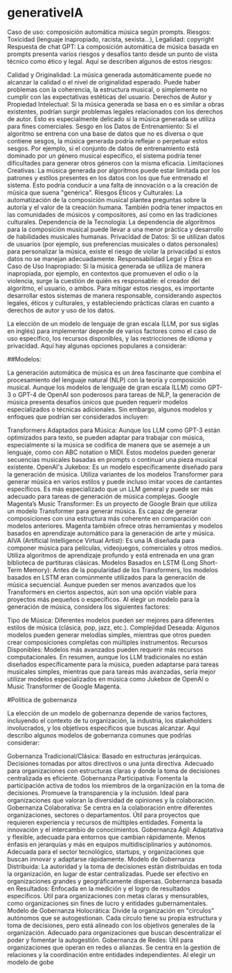# generativeIA
Caso de uso: composición automática música según prompts.
Riesgos: Toxicidad (lenguaje inapropiado, racista, sexista...), Legalidad: copyright
Respuesta de chat GPT:
La composición automática de música basada en prompts presenta varios riesgos y desafíos tanto desde un punto de vista técnico como ético y legal. Aquí se describen algunos de estos riesgos:

Calidad y Originalidad: La música generada automáticamente puede no alcanzar la calidad o el nivel de originalidad esperado. Puede haber problemas con la coherencia, la estructura musical, o simplemente no cumplir con las expectativas estéticas del usuario.
Derechos de Autor y Propiedad Intelectual: Si la música generada se basa en o es similar a obras existentes, podrían surgir problemas legales relacionados con los derechos de autor. Esto es especialmente delicado si la música generada se utiliza para fines comerciales.
Sesgo en los Datos de Entrenamiento: Si el algoritmo se entrena con una base de datos que no es diversa o que contiene sesgos, la música generada podría reflejar o perpetuar estos sesgos. Por ejemplo, si el conjunto de datos de entrenamiento está dominado por un género musical específico, el sistema podría tener dificultades para generar otros géneros con la misma eficacia.
Limitaciones Creativas: La música generada por algoritmos puede estar limitada por los patrones y estilos presentes en los datos con los que fue entrenado el sistema. Esto podría conducir a una falta de innovación o a la creación de música que suena "genérica".
Riesgos Éticos y Culturales: La automatización de la composición musical plantea preguntas sobre la autoría y el valor de la creación humana. También podría tener impactos en las comunidades de músicos y compositores, así como en las tradiciones culturales.
Dependencia de la Tecnología: La dependencia de algoritmos para la composición musical puede llevar a una menor práctica y desarrollo de habilidades musicales humanas.
Privacidad de Datos: Si se utilizan datos de usuarios (por ejemplo, sus preferencias musicales o datos personales) para personalizar la música, existe el riesgo de violar la privacidad si estos datos no se manejan adecuadamente.
Responsabilidad Legal y Ética en Caso de Uso Inapropiado: Si la música generada se utiliza de manera inapropiada, por ejemplo, en contextos que promueven el odio o la violencia, surge la cuestión de quién es responsable: el creador del algoritmo, el usuario, o ambos.
Para mitigar estos riesgos, es importante desarrollar estos sistemas de manera responsable, considerando aspectos legales, éticos y culturales, y estableciendo prácticas claras en cuanto a derechos de autor y uso de los datos.

La elección de un modelo de lenguaje de gran escala (LLM, por sus siglas en inglés) para implementar depende de varios factores como el caso de uso específico, los recursos 
disponibles, y las restricciones de idioma y privacidad. Aquí hay algunas opciones populares a considerar:

##Modelos:

La generación automática de música es un área fascinante que combina el procesamiento del lenguaje natural (NLP) con la teoría y composición musical. Aunque los modelos de lenguaje de gran escala (LLM) como GPT-3 o GPT-4 de OpenAI son poderosos para tareas de NLP, la generación de música presenta desafíos únicos que pueden requerir modelos especializados o técnicas adicionales. Sin embargo, algunos modelos y enfoques que podrían ser considerados incluyen:

Transformers Adaptados para Música:
Aunque los LLM como GPT-3 están optimizados para texto, se pueden adaptar para trabajar con música, especialmente si la música se codifica de manera que se asemeje a un lenguaje, como con ABC notation o MIDI.
Estos modelos pueden generar secuencias musicales basadas en prompts o continuar una pieza musical existente.
OpenAI's Jukebox:
Es un modelo específicamente diseñado para la generación de música. Utiliza variantes de los modelos Transformer para generar música en varios estilos y puede incluso imitar voces de cantantes específicos.
Es más especializado que un LLM general y puede ser más adecuado para tareas de generación de música complejas.
Google Magenta’s Music Transformer:
Es un proyecto de Google Brain que utiliza un modelo Transformer para generar música. Es capaz de generar composiciones con una estructura más coherente en comparación con modelos anteriores.
Magenta también ofrece otras herramientas y modelos basados en aprendizaje automático para la generación de arte y música.
AIVA (Artificial Intelligence Virtual Artist):
Es una IA diseñada para componer música para películas, videojuegos, comerciales y otros medios. Utiliza algoritmos de aprendizaje profundo y está entrenada en una gran biblioteca de partituras clásicas.
Modelos Basados en LSTM (Long Short-Term Memory):
Antes de la popularidad de los Transformers, los modelos basados en LSTM eran comúnmente utilizados para la generación de música secuencial.
Aunque pueden ser menos avanzados que los Transformers en ciertos aspectos, aún son una opción viable para proyectos más pequeños o específicos.
Al elegir un modelo para la generación de música, considera los siguientes factores:

Tipo de Música: Diferentes modelos pueden ser mejores para diferentes estilos de música (clásica, pop, jazz, etc.).
Complejidad Deseada: Algunos modelos pueden generar melodías simples, mientras que otros pueden crear composiciones completas con múltiples instrumentos.
Recursos Disponibles: Modelos más avanzados pueden requerir más recursos computacionales.
En resumen, aunque los LLM tradicionales no están diseñados específicamente para la música, pueden adaptarse para tareas musicales simples, mientras que para tareas más avanzadas, sería mejor utilizar modelos especializados en música como Jukebox de OpenAI o Music Transformer de Google Magenta.

#Política de gobernanza

La elección de un modelo de gobernanza depende de varios factores, incluyendo el contexto de tu organización, la industria, los stakeholders involucrados, y los objetivos específicos que buscas alcanzar. Aquí describo algunos modelos de gobernanza comunes que podrías considerar:

Gobernanza Tradicional/Clásica:
Basado en estructuras jerárquicas.
Decisiones tomadas por altos directivos o una junta directiva.
Adecuado para organizaciones con estructuras claras y donde la toma de decisiones centralizada es eficiente.
Gobernanza Participativa:
Fomenta la participación activa de todos los miembros de la organización en la toma de decisiones.
Promueve la transparencia y la inclusión.
Ideal para organizaciones que valoran la diversidad de opiniones y la colaboración.
Gobernanza Colaborativa:
Se centra en la colaboración entre diferentes organizaciones, sectores o departamentos.
Útil para proyectos que requieren experiencia y recursos de múltiples entidades.
Fomenta la innovación y el intercambio de conocimientos.
Gobernanza Ágil:
Adaptativa y flexible, adecuada para entornos que cambian rápidamente.
Menos énfasis en jerarquías y más en equipos multidisciplinarios y autónomos.
Adecuada para el sector tecnológico, startups, y organizaciones que buscan innovar y adaptarse rápidamente.
Modelo de Gobernanza Distribuida:
La autoridad y la toma de decisiones están distribuidas en toda la organización, en lugar de estar centralizadas.
Puede ser efectivo en organizaciones grandes y geográficamente dispersas.
Gobernanza basada en Resultados:
Enfocada en la medición y el logro de resultados específicos.
Útil para organizaciones con metas claras y mensurables, como organizaciones sin fines de lucro y entidades gubernamentales.
Modelo de Gobernanza Holocrática:
Divide la organización en "círculos" autónomos que se autogestionan.
Cada círculo tiene su propia estructura y toma de decisiones, pero está alineado con los objetivos generales de la organización.
Adecuado para organizaciones que buscan descentralizar el poder y fomentar la autogestión.
Gobernanza de Redes:
Útil para organizaciones que operan en redes o alianzas.
Se centra en la gestión de relaciones y la coordinación entre entidades independientes.
Al elegir un modelo de gobe
